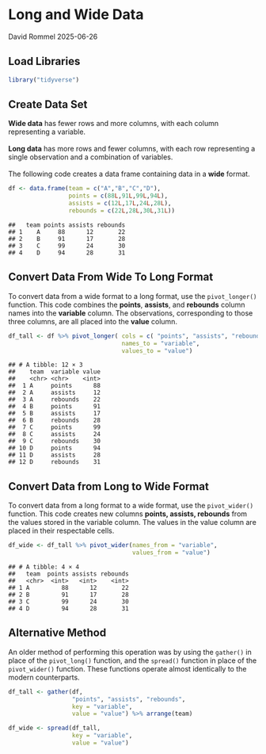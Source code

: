 Long and Wide Data
================
David Rommel
2025-06-26

## Load Libraries

``` r
library("tidyverse")
```

## Create Data Set

**Wide data** has fewer rows and more columns, with each column
representing a variable.  
<br> **Long data** has more rows and fewer columns, with each row
representing a single observation and a combination of variables.  
<br> The following code creates a data frame containing data in a
**wide** format.

``` r
df <- data.frame(team = c("A","B","C","D"), 
                 points = c(88L,91L,99L,94L), 
                 assists = c(12L,17L,24L,28L), 
                 rebounds = c(22L,28L,30L,31L))
```

    ##   team points assists rebounds
    ## 1    A     88      12       22
    ## 2    B     91      17       28
    ## 3    C     99      24       30
    ## 4    D     94      28       31

## Convert Data From Wide To Long Format

To convert data from a wide format to a long format, use the
`pivot_longer()` function. This code combines the **points**,
**assists**, and **rebounds** column names into the **variable** column.
The observations, corresponding to those three columns, are all placed
into the **value** column.

``` r
df_tall <- df %>% pivot_longer( cols = c( "points", "assists", "rebounds"), 
                                names_to = "variable", 
                                values_to = "value")
```

    ## # A tibble: 12 × 3
    ##    team  variable value
    ##    <chr> <chr>    <int>
    ##  1 A     points      88
    ##  2 A     assists     12
    ##  3 A     rebounds    22
    ##  4 B     points      91
    ##  5 B     assists     17
    ##  6 B     rebounds    28
    ##  7 C     points      99
    ##  8 C     assists     24
    ##  9 C     rebounds    30
    ## 10 D     points      94
    ## 11 D     assists     28
    ## 12 D     rebounds    31

## Convert Data from Long to Wide Format

To convert data from a long format to a wide format, use the
`pivot_wider()` function. This code creates new columns **points,
assists, rebounds** from the values stored in the variable column. The
values in the value column are placed in their respectable cells.

``` r
df_wide <- df_tall %>% pivot_wider(names_from = "variable", 
                                   values_from = "value")
```

    ## # A tibble: 4 × 4
    ##   team  points assists rebounds
    ##   <chr>  <int>   <int>    <int>
    ## 1 A         88      12       22
    ## 2 B         91      17       28
    ## 3 C         99      24       30
    ## 4 D         94      28       31

## Alternative Method

An older method of performing this operation was by using the `gather()`
in place of the `pivot_long()` function, and the `spread()` function in
place of the `pivot_wider()` function. These functions operate almost
identically to the modern counterparts.

``` r
df_tall <- gather(df, 
                  "points", "assists", "rebounds",
                  key = "variable",
                  value = "value") %>% arrange(team)

df_wide <- spread(df_tall,
                  key = "variable",
                  value = "value")
```
